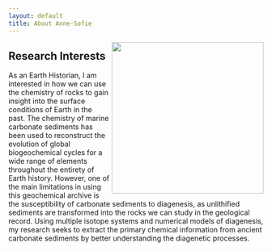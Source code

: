```yaml
---
layout: default
title: About Anne-Sofie
---
```


<img align="right" width="300" src="Anne-SofieAhm.github.io/DSC_0086.JPG">

## Research Interests

As an Earth Historian, I am interested in how we can use the chemistry of rocks to gain insight into the surface conditions of Earth in the past. The chemistry of marine carbonate sediments has been used to reconstruct the evolution of global biogeochemical cycles for a wide range of elements throughout the entirety of Earth history. However, one of the main limitations in using this geochemical archive is the susceptibility of carbonate sediments to diagenesis, as unlithified sediments are transformed into the rocks we can study in the geological record. Using multiple isotope systems and numerical models of diagenesis, my research seeks to extract the primary chemical information from ancient carbonate sediments by better understanding the diagenetic processes.

